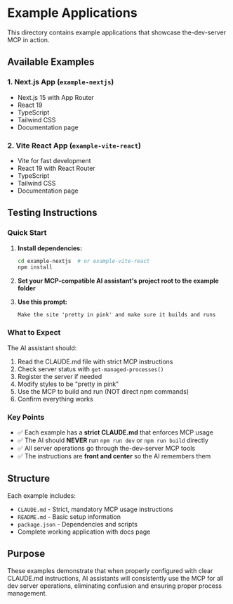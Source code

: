 # Example Applications

This directory contains example applications that showcase the-dev-server MCP in action.

## Available Examples

### 1. Next.js App (`example-nextjs`)
- Next.js 15 with App Router
- React 19
- TypeScript
- Tailwind CSS
- Documentation page

### 2. Vite React App (`example-vite-react`)
- Vite for fast development
- React 19 with React Router
- TypeScript
- Tailwind CSS
- Documentation page

## Testing Instructions

### Quick Start

1. **Install dependencies:**
   ```bash
   cd example-nextjs  # or example-vite-react
   npm install
   ```

2. **Set your MCP-compatible AI assistant's project root to the example folder**

3. **Use this prompt:**
   ```
   Make the site 'pretty in pink' and make sure it builds and runs
   ```

### What to Expect

The AI assistant should:
1. Read the CLAUDE.md file with strict MCP instructions
2. Check server status with `get-managed-processes()`
3. Register the server if needed
4. Modify styles to be "pretty in pink"
5. Use the MCP to build and run (NOT direct npm commands)
6. Confirm everything works

### Key Points

- ✅ Each example has a **strict CLAUDE.md** that enforces MCP usage
- ✅ The AI should **NEVER** run `npm run dev` or `npm run build` directly
- ✅ All server operations go through the-dev-server MCP tools
- ✅ The instructions are **front and center** so the AI remembers them

## Structure

Each example includes:
- `CLAUDE.md` - Strict, mandatory MCP usage instructions
- `README.md` - Basic setup information
- `package.json` - Dependencies and scripts
- Complete working application with docs page

## Purpose

These examples demonstrate that when properly configured with clear CLAUDE.md instructions, AI assistants will consistently use the MCP for all dev server operations, eliminating confusion and ensuring proper process management.
